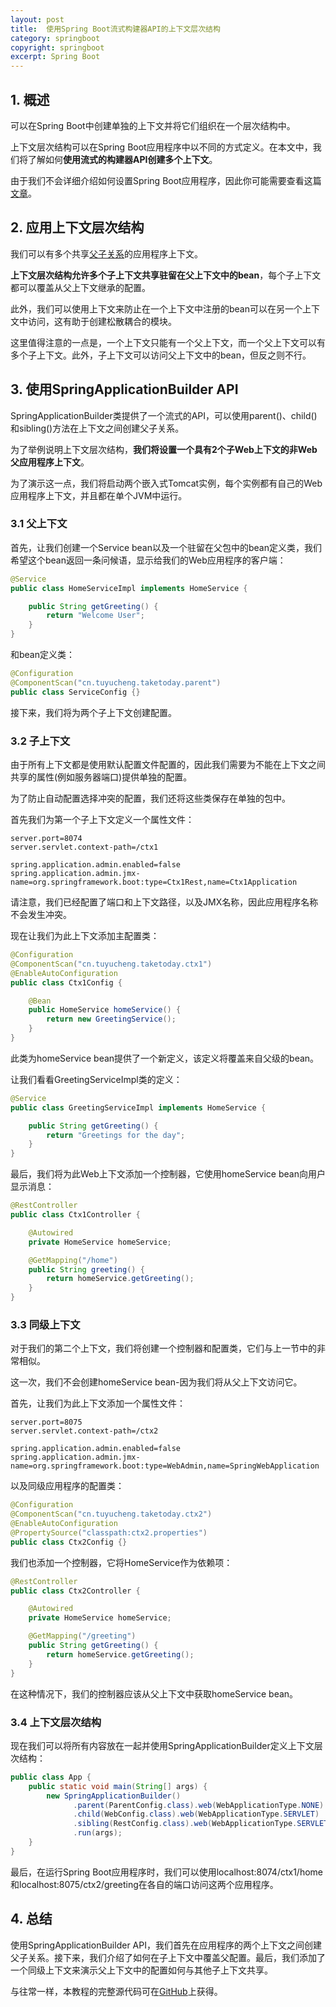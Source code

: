 ```yaml
---
layout: post
title:  使用Spring Boot流式构建器API的上下文层次结构
category: springboot
copyright: springboot
excerpt: Spring Boot
---
```


## 1. 概述

可以在Spring Boot中创建单独的上下文并将它们组织在一个层次结构中。

上下文层次结构可以在Spring Boot应用程序中以不同的方式定义。在本文中，我们将了解如何**使用流式的构建器API创建多个上下文**。

由于我们不会详细介绍如何设置Spring Boot应用程序，因此你可能需要查看这篇[文章]()。

## 2. 应用上下文层次结构

我们可以有多个共享[父子关系](https://www.baeldung.com/spring-boot-context-hierarchy)的应用程序上下文。

**上下文层次结构允许多个子上下文共享驻留在父上下文中的bean**，每个子上下文都可以覆盖从父上下文继承的配置。

此外，我们可以使用上下文来防止在一个上下文中注册的bean可以在另一个上下文中访问，这有助于创建松散耦合的模块。

这里值得注意的一点是，一个上下文只能有一个父上下文，而一个父上下文可以有多个子上下文。此外，子上下文可以访问父上下文中的bean，但反之则不行。

## 3. 使用SpringApplicationBuilder API

SpringApplicationBuilder类提供了一个流式的API，可以使用parent()、child()和sibling()方法在上下文之间创建父子关系。

为了举例说明上下文层次结构，**我们将设置一个具有2个子Web上下文的非Web父应用程序上下文**。

为了演示这一点，我们将启动两个嵌入式Tomcat实例，每个实例都有自己的Web应用程序上下文，并且都在单个JVM中运行。

### 3.1 父上下文

首先，让我们创建一个Service bean以及一个驻留在父包中的bean定义类，我们希望这个bean返回一条问候语，显示给我们的Web应用程序的客户端：

```java
@Service
public class HomeServiceImpl implements HomeService {

    public String getGreeting() {
        return "Welcome User";
    }
}
```

和bean定义类：

```java
@Configuration
@ComponentScan("cn.tuyucheng.taketoday.parent")
public class ServiceConfig {}
```

接下来，我们将为两个子上下文创建配置。

### 3.2 子上下文

由于所有上下文都是使用默认配置文件配置的，因此我们需要为不能在上下文之间共享的属性(例如服务器端口)提供单独的配置。

为了防止自动配置选择冲突的配置，我们还将这些类保存在单独的包中。

首先我们为第一个子上下文定义一个属性文件：

```properties
server.port=8074
server.servlet.context-path=/ctx1

spring.application.admin.enabled=false
spring.application.admin.jmx-name=org.springframework.boot:type=Ctx1Rest,name=Ctx1Application
```

请注意，我们已经配置了端口和上下文路径，以及JMX名称，因此应用程序名称不会发生冲突。

现在让我们为此上下文添加主配置类：

```java
@Configuration
@ComponentScan("cn.tuyucheng.taketoday.ctx1")
@EnableAutoConfiguration
public class Ctx1Config {

    @Bean
    public HomeService homeService() {
        return new GreetingService();
    }
}
```

此类为homeService bean提供了一个新定义，该定义将覆盖来自父级的bean。

让我们看看GreetingServiceImpl类的定义：

```java
@Service
public class GreetingServiceImpl implements HomeService {

    public String getGreeting() {
        return "Greetings for the day";
    }
}
```

最后，我们将为此Web上下文添加一个控制器，它使用homeService bean向用户显示消息：

```java
@RestController
public class Ctx1Controller {

    @Autowired
    private HomeService homeService;

    @GetMapping("/home")
    public String greeting() {
        return homeService.getGreeting();
    }
}
```

### 3.3 同级上下文

对于我们的第二个上下文，我们将创建一个控制器和配置类，它们与上一节中的非常相似。

这一次，我们不会创建homeService bean-因为我们将从父上下文访问它。

首先，让我们为此上下文添加一个属性文件：

```properties
server.port=8075
server.servlet.context-path=/ctx2

spring.application.admin.enabled=false
spring.application.admin.jmx-name=org.springframework.boot:type=WebAdmin,name=SpringWebApplication
```

以及同级应用程序的配置类：

```java
@Configuration
@ComponentScan("cn.tuyucheng.taketoday.ctx2")
@EnableAutoConfiguration
@PropertySource("classpath:ctx2.properties")
public class Ctx2Config {}
```

我们也添加一个控制器，它将HomeService作为依赖项：

```java
@RestController
public class Ctx2Controller {

    @Autowired
    private HomeService homeService;

    @GetMapping("/greeting")
    public String getGreeting() {
        return homeService.getGreeting();
    }
}
```

在这种情况下，我们的控制器应该从父上下文中获取homeService bean。

### 3.4 上下文层次结构

现在我们可以将所有内容放在一起并使用SpringApplicationBuilder定义上下文层次结构：

```java
public class App {
    public static void main(String[] args) {
        new SpringApplicationBuilder()
              .parent(ParentConfig.class).web(WebApplicationType.NONE)
              .child(WebConfig.class).web(WebApplicationType.SERVLET)
              .sibling(RestConfig.class).web(WebApplicationType.SERVLET)
              .run(args);
    }
}
```

最后，在运行Spring Boot应用程序时，我们可以使用localhost:8074/ctx1/home和localhost:8075/ctx2/greeting在各自的端口访问这两个应用程序。

## 4. 总结

使用SpringApplicationBuilder API，我们首先在应用程序的两个上下文之间创建父子关系。接下来，我们介绍了如何在子上下文中覆盖父配置。最后，我们添加了一个同级上下文来演示父上下文中的配置如何与其他子上下文共享。

与往常一样，本教程的完整源代码可在[GitHub](https://github.com/tuyucheng7/taketoday-tutorial4j/tree/master/spring-boot-modules/spring-boot-ctx-fluent)上获得。